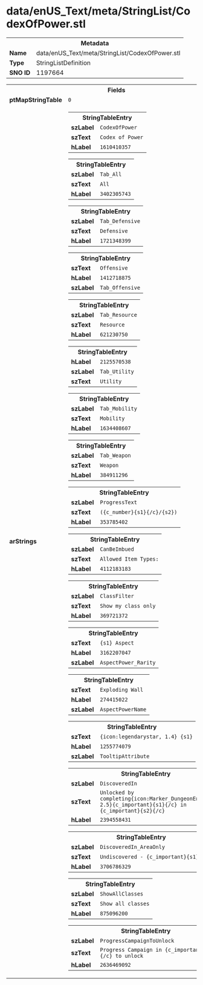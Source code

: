 <h1>data/enUS_Text/meta/StringList/CodexOfPower.stl</h1><table><tr><th colspan="100%">Metadata</th></tr><tr><td><b>Name</b></td><td>data/enUS_Text/meta/StringList/CodexOfPower.stl</td></tr><tr><td><b>Type</b></td><td>StringListDefinition</td></tr><tr><td><b>SNO ID</b></td><td>1197664</td></tr></table>

<table><tr><th colspan="100%">Fields</th></tr><tr><td><b>ptMapStringTable</b></td><td><code>0</code></td></tr><tr><td><b>arStrings</b></td><td><table><tr><th colspan="100%">StringTableEntry</th></tr><tr><td><b>szLabel</b></td><td><code>CodexOfPower</code></td></tr><tr><td><b>szText</b></td><td><code>Codex of Power</code></td></tr><tr><td><b>hLabel</b></td><td><code>1610410357</code></td></tr></table>


<table><tr><th colspan="100%">StringTableEntry</th></tr><tr><td><b>szLabel</b></td><td><code>Tab_All</code></td></tr><tr><td><b>szText</b></td><td><code>All</code></td></tr><tr><td><b>hLabel</b></td><td><code>3402305743</code></td></tr></table>


<table><tr><th colspan="100%">StringTableEntry</th></tr><tr><td><b>szLabel</b></td><td><code>Tab_Defensive</code></td></tr><tr><td><b>szText</b></td><td><code>Defensive</code></td></tr><tr><td><b>hLabel</b></td><td><code>1721348399</code></td></tr></table>


<table><tr><th colspan="100%">StringTableEntry</th></tr><tr><td><b>szText</b></td><td><code>Offensive</code></td></tr><tr><td><b>hLabel</b></td><td><code>1412718875</code></td></tr><tr><td><b>szLabel</b></td><td><code>Tab_Offensive</code></td></tr></table>


<table><tr><th colspan="100%">StringTableEntry</th></tr><tr><td><b>szLabel</b></td><td><code>Tab_Resource</code></td></tr><tr><td><b>szText</b></td><td><code>Resource</code></td></tr><tr><td><b>hLabel</b></td><td><code>621230750</code></td></tr></table>


<table><tr><th colspan="100%">StringTableEntry</th></tr><tr><td><b>hLabel</b></td><td><code>2125570538</code></td></tr><tr><td><b>szLabel</b></td><td><code>Tab_Utility</code></td></tr><tr><td><b>szText</b></td><td><code>Utility</code></td></tr></table>


<table><tr><th colspan="100%">StringTableEntry</th></tr><tr><td><b>szLabel</b></td><td><code>Tab_Mobility</code></td></tr><tr><td><b>szText</b></td><td><code>Mobility</code></td></tr><tr><td><b>hLabel</b></td><td><code>1634408607</code></td></tr></table>


<table><tr><th colspan="100%">StringTableEntry</th></tr><tr><td><b>szLabel</b></td><td><code>Tab_Weapon</code></td></tr><tr><td><b>szText</b></td><td><code>Weapon</code></td></tr><tr><td><b>hLabel</b></td><td><code>384911296</code></td></tr></table>


<table><tr><th colspan="100%">StringTableEntry</th></tr><tr><td><b>szLabel</b></td><td><code>ProgressText</code></td></tr><tr><td><b>szText</b></td><td><code>({c_number}{s1}{/c}/{s2})</code></td></tr><tr><td><b>hLabel</b></td><td><code>353785402</code></td></tr></table>


<table><tr><th colspan="100%">StringTableEntry</th></tr><tr><td><b>szLabel</b></td><td><code>CanBeImbued</code></td></tr><tr><td><b>szText</b></td><td><code>Allowed Item Types:</code></td></tr><tr><td><b>hLabel</b></td><td><code>4112183183</code></td></tr></table>


<table><tr><th colspan="100%">StringTableEntry</th></tr><tr><td><b>szLabel</b></td><td><code>ClassFilter</code></td></tr><tr><td><b>szText</b></td><td><code>Show my class only</code></td></tr><tr><td><b>hLabel</b></td><td><code>369721372</code></td></tr></table>


<table><tr><th colspan="100%">StringTableEntry</th></tr><tr><td><b>szText</b></td><td><code>{s1} Aspect</code></td></tr><tr><td><b>hLabel</b></td><td><code>3162207047</code></td></tr><tr><td><b>szLabel</b></td><td><code>AspectPower_Rarity</code></td></tr></table>


<table><tr><th colspan="100%">StringTableEntry</th></tr><tr><td><b>szText</b></td><td><code>Exploding Wall</code></td></tr><tr><td><b>hLabel</b></td><td><code>274415022</code></td></tr><tr><td><b>szLabel</b></td><td><code>AspectPowerName</code></td></tr></table>


<table><tr><th colspan="100%">StringTableEntry</th></tr><tr><td><b>szText</b></td><td><code>{icon:legendarystar, 1.4} {s1}</code></td></tr><tr><td><b>hLabel</b></td><td><code>1255774079</code></td></tr><tr><td><b>szLabel</b></td><td><code>TooltipAttribute</code></td></tr></table>


<table><tr><th colspan="100%">StringTableEntry</th></tr><tr><td><b>szLabel</b></td><td><code>DiscoveredIn</code></td></tr><tr><td><b>szText</b></td><td><code>Unlocked by completing{icon:Marker_DungeonEntrance, 2.5}{c_important}{s1}{/c} in {c_important}{s2}{/c}</code></td></tr><tr><td><b>hLabel</b></td><td><code>2394558431</code></td></tr></table>


<table><tr><th colspan="100%">StringTableEntry</th></tr><tr><td><b>szLabel</b></td><td><code>DiscoveredIn_AreaOnly</code></td></tr><tr><td><b>szText</b></td><td><code>Undiscovered - {c_important}{s1}{/c}</code></td></tr><tr><td><b>hLabel</b></td><td><code>3706786329</code></td></tr></table>


<table><tr><th colspan="100%">StringTableEntry</th></tr><tr><td><b>szLabel</b></td><td><code>ShowAllClasses</code></td></tr><tr><td><b>szText</b></td><td><code>Show all classes</code></td></tr><tr><td><b>hLabel</b></td><td><code>875096200</code></td></tr></table>


<table><tr><th colspan="100%">StringTableEntry</th></tr><tr><td><b>szLabel</b></td><td><code>ProgressCampaignToUnlock</code></td></tr><tr><td><b>szText</b></td><td><code>Progress Campaign in {c_important}{s1}{/c} to unlock</code></td></tr><tr><td><b>hLabel</b></td><td><code>2636469092</code></td></tr></table>


</td></tr></table>


